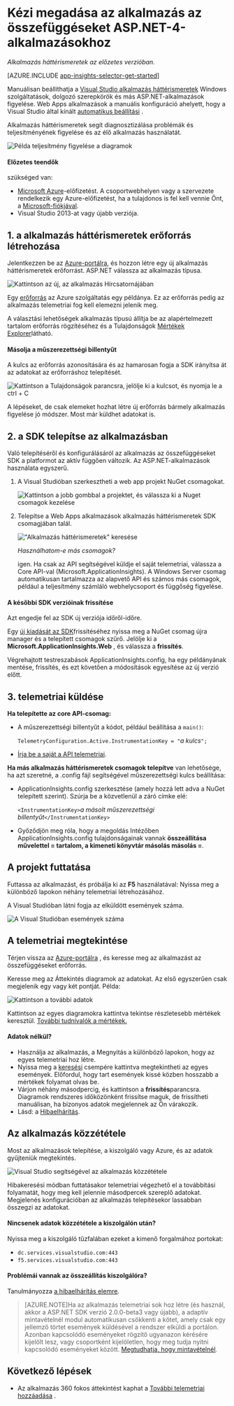 <properties
    pageTitle="Alkalmazás az összefüggéseket a Windows-szolgáltatások és dolgozó szerepkörök |} Microsoft Azure"
    description="Az alkalmazás az összefüggéseket SDK manuális felvétele a ASP.NET-alkalmazások használatát, az elérhetőség és a teljesítmény elemzése."
    services="application-insights"
    documentationCenter=".net"
    authors="alancameronwills"
    manager="douge"/>

<tags
    ms.service="application-insights"
    ms.workload="tbd"
    ms.tgt_pltfrm="ibiza"
    ms.devlang="na"
    ms.topic="get-started-article"
    ms.date="08/30/2016"
    ms.author="awills"/>


# <a name="manually-configure-application-insights-for-aspnet-4-applications"></a>Kézi megadása az alkalmazás az összefüggéseket ASP.NET-4-alkalmazásokhoz

*Alkalmazás háttérismeretek az előzetes verzióban.*

[AZURE.INCLUDE [app-insights-selector-get-started](../../includes/app-insights-selector-get-started.md)]

Manuálisan beállíthatja a [Visual Studio alkalmazás háttérismeretek](app-insights-overview.md) Windows szolgáltatások, dolgozó szerepkörök és más ASP.NET-alkalmazások figyelése. Web Apps alkalmazások a manuális konfiguráció ahelyett, hogy a Visual Studio által kínált [automatikus beállítási](app-insights-asp-net.md) .

Alkalmazás háttérismeretek segít diagnosztizálása problémák és teljesítményének figyelése és az élő alkalmazás használatát.

![Példa teljesítmény figyelése a diagramok](./media/app-insights-windows-services/10-perf.png)


#### <a name="before-you-start"></a>Előzetes teendők

szükséged van:

* [Microsoft Azure](http://azure.com)-előfizetést. A csoportwebhelyen vagy a szervezete rendelkezik egy Azure-előfizetést, ha a tulajdonos is fel kell vennie Önt, a [Microsoft-fiókjával](http://live.com).
* Visual Studio 2013-at vagy újabb verziója.



## <a name="add"></a>1. a alkalmazás háttérismeretek erőforrás létrehozása

Jelentkezzen be az [Azure-portálra](https://portal.azure.com/), és hozzon létre egy új alkalmazás háttérismeretek erőforrást. ASP.NET válassza az alkalmazás típusa.

![Kattintson az új, az alkalmazás Hírcsatornájában](./media/app-insights-windows-services/01-new-asp.png)

Egy [erőforrás](app-insights-resources-roles-access-control.md) az Azure szolgáltatás egy példánya. Ez az erőforrás pedig az alkalmazás telemetriai fog kell elemezni jelenik meg.

A választási lehetőségek alkalmazás típusú állítja be az alapértelmezett tartalom erőforrás rögzítéséhez és a Tulajdonságok [Mértékek Explorer](app-insights-metrics-explorer.md)látható.

#### <a name="copy-the-instrumentation-key"></a>Másolja a műszerezettségi billentyűt

A kulcs az erőforrás azonosítására és az hamarosan fogja a SDK irányítsa át az adatokat az erőforráshoz telepítését.

![Kattintson a Tulajdonságok parancsra, jelölje ki a kulcsot, és nyomja le a ctrl + C](./media/app-insights-windows-services/02-props-asp.png)

A lépéseket, de csak elemeket hozhat létre új erőforrás bármely alkalmazás figyelése jó módszer. Most már küldhet adatokat is.

## <a name="sdk"></a>2. a SDK telepítse az alkalmazásban

Való telepítéséről és konfigurálásáról az alkalmazás az összefüggéseket SDK a platformot az aktív függően változik. Az ASP.NET-alkalmazások használata egyszerű.

1. A Visual Studióban szerkesztheti a web app projekt NuGet csomagokat.

    ![Kattintson a jobb gombbal a projektet, és válassza ki a Nuget csomagok kezelése](./media/app-insights-windows-services/03-nuget.png)

2. Telepítse a Web Apps alkalmazások alkalmazás háttérismeretek SDK csomagjában talál.

    !["Alkalmazás háttérismeretek" keresése](./media/app-insights-windows-services/04-ai-nuget.png)

    *Használhatom-e más csomagok?*

    igen. Ha csak az API segítségével küldje el saját telemetriai, válassza a Core API-val (Microsoft.ApplicationInsights). A Windows Server csomag automatikusan tartalmazza az alapvető API és számos más csomagok, például a teljesítmény számláló webhelycsoport és függőség figyelése. 

#### <a name="to-upgrade-to-future-sdk-versions"></a>A későbbi SDK verzióinak frissítése

Azt engedje fel az SDK új verziója időről-időre.

Egy [új kiadását az SDK](https://github.com/Microsoft/ApplicationInsights-dotnet-server/releases/)frissítéséhez nyissa meg a NuGet csomag újra manager és a telepített csomagok szűrő. Jelölje ki a **Microsoft.ApplicationInsights.Web** , és válassza a **frissítés**.

Végrehajtott testreszabások ApplicationInsights.config, ha egy példányának mentése, frissítés, és ezt követően a módosítások egyesítése az új verzió előtt.


## <a name="3-send-telemetry"></a>3. telemetriai küldése


**Ha telepítette az core API-csomag:**

* A műszerezettségi billentyűt a kódot, például beállítása a `main()`: 

    `TelemetryConfiguration.Active.InstrumentationKey = "`*a kulcs*`";` 

* [Írja be a saját a API telemetriai](app-insights-api-custom-events-metrics.md#ikey).


**Ha más alkalmazás háttérismeretek csomagok telepítve** van lehetősége, ha azt szeretné, a .config fájl segítségével műszerezettségi kulcs beállítása:

* ApplicationInsights.config szerkesztése (amely hozzá lett adva a NuGet telepített szerint). Szúrja be a közvetlenül a záró címke elé:

    `<InstrumentationKey>`*a másolt műszerezettségi billentyűt*`</InstrumentationKey>`

* Győződjön meg róla, hogy a megoldás Intézőben ApplicationInsights.config tulajdonságainak vannak **összeállítása művelettel = tartalom, a kimeneti könyvtár másolás másolás =**.




## <a name="run"></a>A projekt futtatása

Futtassa az alkalmazást, és próbálja ki az **F5** használatával: Nyissa meg a különböző lapokon néhány telemetriai létrehozásához.

A Visual Studióban látni fogja az elküldött események száma.

![A Visual Studióban események száma](./media/app-insights-windows-services/appinsights-09eventcount.png)

## <a name="monitor"></a>A telemetriai megtekintése

Térjen vissza az [Azure-portálra](https://portal.azure.com/) , és keresse meg az alkalmazást az összefüggéseket erőforrás.


Keresse meg az Áttekintés diagramok az adatokat. Az első egyszerűen csak megjelenik egy vagy két pontját. Példa:

![Kattintson a további adatok](./media/app-insights-windows-services/12-first-perf.png)

Kattintson az egyes diagramokra kattintva tekintse részletesebb mértékek keresztül. [További tudnivalók a mértékek.](app-insights-web-monitor-performance.md)

#### <a name="no-data"></a>Adatok nélkül?

* Használja az alkalmazás, a Megnyitás a különböző lapokon, hogy az egyes telemetriai hoz létre.
* Nyissa meg a [keresési](app-insights-diagnostic-search.md) csempére kattintva megtekintheti az egyes események. Előfordul, hogy tart események kissé közben hosszabb a mértékek folyamat olvas be.
* Várjon néhány másodpercig, és kattintson a **frissítés**parancsra. Diagramok rendszeres időközönként frissítse maguk, de frissítheti manuálisan, ha bizonyos adatok megjelennek az Ön várakozik.
* Lásd: a [Hibaelhárítás](app-insights-troubleshoot-faq.md).

## <a name="publish-your-app"></a>Az alkalmazás közzététele

Most az alkalmazások telepítése, a kiszolgáló vagy Azure, és az adatok gyűjteniük megtekintés.

![Visual Studio segítségével az alkalmazás közzététele](./media/app-insights-windows-services/15-publish.png)

Hibakeresési módban futtatásakor telemetriai végezhető el a továbbítási folyamatát, hogy meg kell jelennie másodpercek szereplő adatokat. Megjelenés konfigurációban az alkalmazás telepítésekor lassabban összegzi az adatokat.

#### <a name="no-data-after-you-publish-to-your-server"></a>Nincsenek adatok közzététele a kiszolgálón után?

Nyissa meg a kiszolgáló tűzfalában ezeket a kimenő forgalmához portokat:

+ `dc.services.visualstudio.com:443`
+ `f5.services.visualstudio.com:443`


#### <a name="trouble-on-your-build-server"></a>Problémái vannak az összeállítás kiszolgálóra?

Tanulmányozza [a hibaelhárítás elemre](app-insights-asp-net-troubleshoot-no-data.md#NuGetBuild).

> [AZURE.NOTE]Ha az alkalmazás telemetriai sok hoz létre (és használ, akkor a ASP.NET SDK verzió 2.0.0-beta3 vagy újabb), a adaptív mintavételnél modul automatikusan csökkenti a kötet, amely csak egy jellemző törtet események küldésével a rendszer elküldi a portálon. Azonban kapcsolódó eseményeket rögzítő ugyanazon kérésére kijelölt lesz, vagy csoportként kijelöletlen, hogy meg tudja nyitni kapcsolódó eseményeket között. 
> [Megtudhatja, hogy mintavételnél](app-insights-sampling.md).




## <a name="next-steps"></a>Következő lépések

* Az alkalmazás 360 fokos áttekintést kaphat a [További telemetriai hozzáadása](app-insights-asp-net-more.md) .



